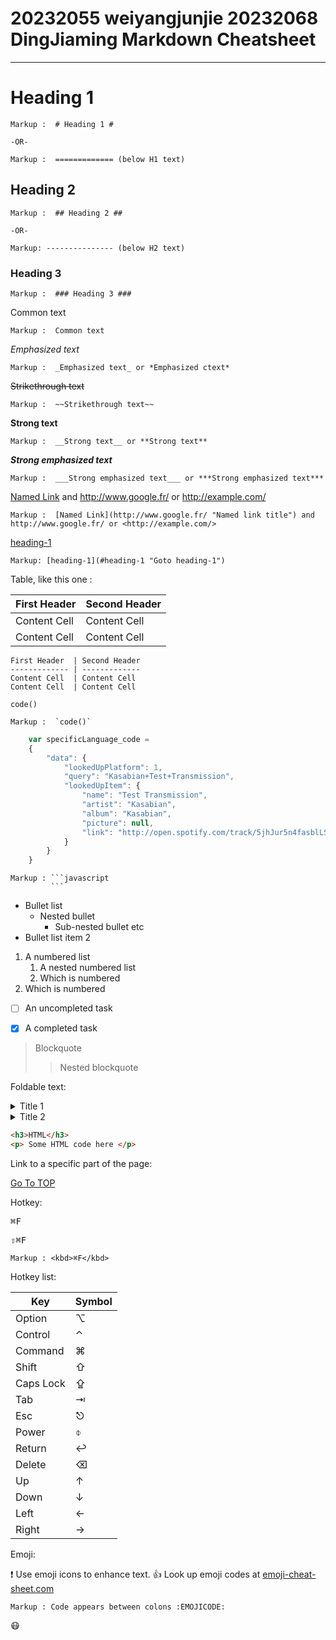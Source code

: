 20232055 weiyangjunjie
20232068 DingJiaming
Markdown Cheatsheet<a name="TOP"></a>
===================

- - - - 
# Heading 1 #

    Markup :  # Heading 1 #

    -OR-

    Markup :  ============= (below H1 text)

## Heading 2 ##

    Markup :  ## Heading 2 ##

    -OR-

    Markup: --------------- (below H2 text)

### Heading 3 ###

    Markup :  ### Heading 3 ###
   
Common text

    Markup :  Common text

_Emphasized text_

    Markup :  _Emphasized text_ or *Emphasized ctext*

~~Strikethrough text~~

    Markup :  ~~Strikethrough text~~

__Strong text__

    Markup :  __Strong text__ or **Strong text**

___Strong emphasized text___

    Markup :  ___Strong emphasized text___ or ***Strong emphasized text***

[Named Link](http://www.google.fr/ "Named link title") and http://www.google.fr/ or <http://example.com/>

    Markup :  [Named Link](http://www.google.fr/ "Named link title") and http://www.google.fr/ or <http://example.com/>

[heading-1](#heading-1 "Goto heading-1")
    
    Markup: [heading-1](#heading-1 "Goto heading-1")
    
 Table, like this one :

First Header  | Second Header
------------- | -------------
Content Cell  | Content Cell
Content Cell  | Content Cell

```
First Header  | Second Header
------------- | -------------
Content Cell  | Content Cell
Content Cell  | Content Cell
```   


`code()`

    Markup :  `code()`

```javascript
    var specificLanguage_code = 
    {
        "data": {
            "lookedUpPlatform": 1,
            "query": "Kasabian+Test+Transmission",
            "lookedUpItem": {
                "name": "Test Transmission",
                "artist": "Kasabian",
                "album": "Kasabian",
                "picture": null,
                "link": "http://open.spotify.com/track/5jhJur5n4fasblLSCOcrTp"
            }
        }
    }
```

    Markup : ```javascript
             ```

* Bullet list
    * Nested bullet
        * Sub-nested bullet etc
* Bullet list item 2
1. A numbered list
    1. A nested numbered list
    2. Which is numbered
2. Which is numbered

- [ ] An uncompleted task
- [x] A completed task


> Blockquote
>> Nested blockquote

Foldable text:

<details>
  <summary>Title 1</summary>
  <p>Content 1 Content 1 Content 1 Content 1 Content 1</p>
</details>
<details>
  <summary>Title 2</summary>
  <p>Content 2 Content 2 Content 2 Content 2 Content 2</p>
</details>

```html
<h3>HTML</h3>
<p> Some HTML code here </p>
```

Link to a specific part of the page:

[Go To TOP](#TOP)

Hotkey:

<kbd>⌘F</kbd>

<kbd>⇧⌘F</kbd>

    Markup : <kbd>⌘F</kbd>

Hotkey list:

| Key | Symbol |
| --- | --- |
| Option | ⌥ |
| Control | ⌃ |
| Command | ⌘ |
| Shift | ⇧ |
| Caps Lock | ⇪ |
| Tab | ⇥ |
| Esc | ⎋ |
| Power | ⌽ |
| Return | ↩ |
| Delete | ⌫ |
| Up | ↑ |
| Down | ↓ |
| Left | ← |
| Right | → |

Emoji:

:exclamation: Use emoji icons to enhance text. :+1:  Look up emoji codes at [emoji-cheat-sheet.com](http://emoji-cheat-sheet.com/)

    Markup : Code appears between colons :EMOJICODE:
    
:mask: 
